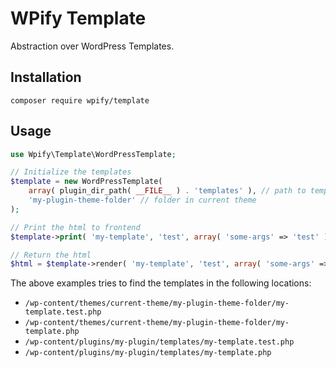 # WPify Template

Abstraction over WordPress Templates.

## Installation

`composer require wpify/template`

## Usage

```php
use Wpify\Template\WordPressTemplate;

// Initialize the templates
$template = new WordPressTemplate(
	array( plugin_dir_path( __FILE__ ) . 'templates' ), // path to template files in plugin
	'my-plugin-theme-folder' // folder in current theme
);

// Print the html to frontend 
$template->print( 'my-template', 'test', array( 'some-args' => 'test' ) );

// Return the html
$html = $template->render( 'my-template', 'test', array( 'some-args' => 'test' ) );
```

The above examples tries to find the templates in the following locations:

* `/wp-content/themes/current-theme/my-plugin-theme-folder/my-template.test.php`
* `/wp-content/themes/current-theme/my-plugin-theme-folder/my-template.php`
* `/wp-content/plugins/my-plugin/templates/my-template.test.php`
* `/wp-content/plugins/my-plugin/templates/my-template.php`
